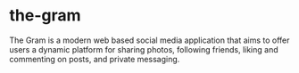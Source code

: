 # the-gram
The Gram is a modern web based social  media application that aims to offer users a dynamic platform for sharing photos, following friends, liking and commenting on posts, and private messaging. 

